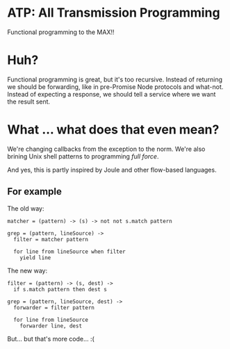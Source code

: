 # ATP: All Transmission Programming

Functional programming to the MAX!!

# Huh?

Functional programming is great, but it's too recursive. Instead of returning
we should be forwarding, like in pre-Promise Node protocols and what-not.
Instead of expecting a response, we should tell a service where we want the
result sent.

# What ... what does that even mean?

We're changing callbacks from the exception to the norm. We're also brining
Unix shell patterns to programming _full force_.

And yes, this is partly inspired by Joule and other flow-based languages.

## For example

The old way:

    matcher = (pattern) -> (s) -> not not s.match pattern

    grep = (pattern, lineSource) ->
      filter = matcher pattern

      for line from lineSource when filter
        yield line

The new way:

    filter = (pattern) -> (s, dest) ->
      if s.match pattern then dest s

    grep = (pattern, lineSource, dest) ->
      forwarder = filter pattern

      for line from lineSource
        forwarder line, dest

But... but that's more code... :(
